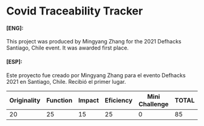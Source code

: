 Covid Traceability Tracker
======

#### [ENG]:
This project was produced by Mingyang Zhang for the 2021 Defhacks Santiago, Chile event. It was awarded first place.

#### [ESP]:
Este proyecto fue creado por Mingyang Zhang para el evento Defhacks 2021 en Santiago, Chile. Recibió el primer lugar.

Originality   | Function     | Impact        | Eficiency     | Mini Challenge| TOTAL         |
------------- | -------------| ------------- | ------------- | ------------- | ------------- |
20            | 25           | 15            | 25            | 0             | 85            |


